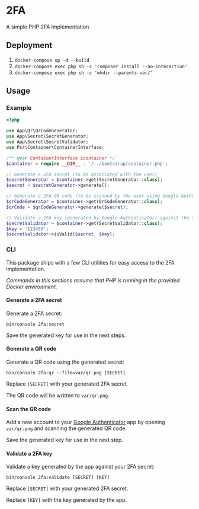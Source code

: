 # 2FA

A simple PHP 2FA implementation

## Deployment

1. `docker-compose up -d --build`
2. `docker-compose exec php sh -c 'composer install --no-interaction'`
3. `docker-compose exec php sh -c 'mkdir --parents var/'`

## Usage

### Example

```php
<?php

use App\Qr\QrCodeGenerator;
use App\Secret\SecretGenerator;
use App\Secret\SecretValidator;
use Psr\Container\ContainerInterface;

/** @var ContainerInterface $container */
$container = require __DIR__ . '/../bootstrap/container.php';

// Generate a 2FA secret (to be associated with the user)
$secretGenerator = $container->get(SecretGenerator::class);
$secret = $secretGenerator->generate();

// Generate a 2FA QR code (to be scanned by the user using Google Authenticator)
$qrCodeGenerator = $container->get(QrCodeGenerator::class);
$qrCode = $qrCodeGenerator->generate($secret);

// Validate a 2FA key (generated by Google Authenticator) against the secret
$secretValidator = $container->get(SecretValidator::class);
$key = '123456';
$secretValidator->isValid($secret, $key);
```

### CLI

This package ships with a few CLI utilities for easy access to the 2FA implementation.

*Commands in this sections assume that PHP is running in the provided Docker environment.*

#### Generate a 2FA secret

Generate a 2FA secret:

`bin/console 2fa:secret`

Save the generated key for use in the next steps.

#### Generate a QR code

Generate a QR code using the generated secret:

`bin/console 2fa:qr --file=var/qr.png [SECRET]`

Replace `[SECRET]` with your generated 2FA secret.

The QR code will be written to `var/qr.png`.

#### Scan the QR code

Add a new account to your [Google Authenticator](https://play.google.com/store/apps/details?id=com.google.android.apps.authenticator2&hl=en) app by opening `var/qr.png` and scanning the generated QR code.

Save the generated key for use in the next step.

#### Validate a 2FA key

Validate a key generated by the app against your 2FA secret:

`bin/console 2fa:validate [SECRET] [KEY]`

Replace `[SECRET]` with your generated 2FA secret.

Replace `[KEY]` with the key generated by the app.

